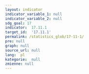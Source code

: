 ```yaml
---
layout: indicator
indicator_variable_1: null
indicator_variable_2: null
sdg_goal: 17
indicator:  17.11.1
target_id:  '17.11.1'
permalink: /statistics_glob/17-11-1/
pre: null
graph: null
source_url: null
lang:  pl
kategorie:  null
zmienne: null
---
```

